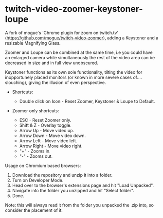 # twitch-video-zoomer-keystoner-loupe
A fork of mogue's 'Chrome plugin for zoom on twitch.tv' (https://github.com/mogue/twitch-video-zoomer), adding a Keystoner and a resizable Magnifying Glass.


Zoomer and Loupe can be combined at the same time, i.e you could have an enlarged camera while simultaneously the rest of the video area can be decreased in size and in full view unobscured.

Keystoner functions as its own sole functionality, tilting the video for inopportunely placed monitors (or known in more severe cases of.... slouching), giving the illusion of even perspective.

+ Shortcuts:
  + Double click on Icon - Reset Zoomer, Keystoner & Loupe to Default.

+ Zoomer only shortcuts:
  + ESC         - Reset Zoomer only.
  + Shift & Z   - Overlay toggle.
  + Arrow Up    - Move video up.
  + Arrow Down  - Move video down.
  + Arrow Left  - Move video left.
  + Arrow Right - Move video right.
  + "+"         - Zooms in.
  + "-"         - Zooms out.

Usage on Chromium based browsers:
1.  Download the repository and unzip it into a folder.
2.  Turn on Developer Mode.
3.  Head over to the browser's extensions page and hit "Load Unpacked".
4.  Navigate into the folder you unzipped and hit "Select folder".
5.  Done.

Note: this will always read it from the folder you unpacked the .zip into, so consider the placement of it.
